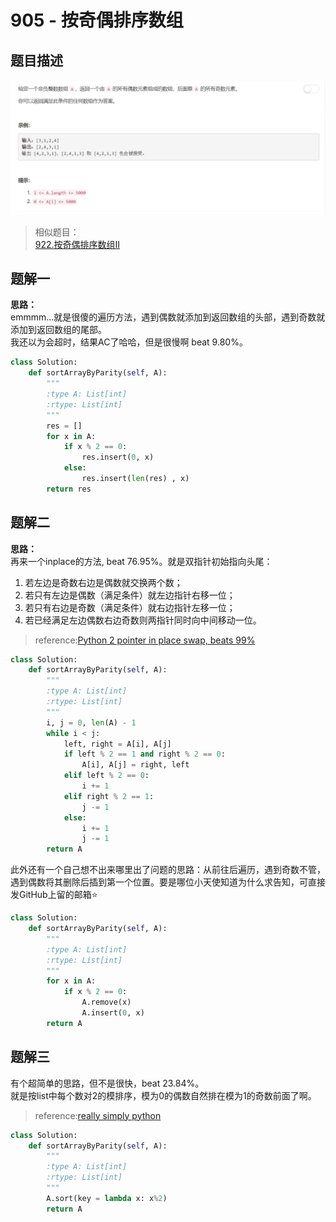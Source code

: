 # 905 - 按奇偶排序数组

## 题目描述
![problem](images/905.png)

>相似题目：  
[922.按奇偶排序数组II](https://github.com/Rosevil1874/LeetCode/tree/master/Python-Solution/922_Sort-Array-By-Parity-II)

## 题解一
**思路：**    
emmmm...就是很傻的遍历方法，遇到偶数就添加到返回数组的头部，遇到奇数就添加到返回数组的尾部。  
我还以为会超时，结果AC了哈哈，但是很慢啊 beat 9.80%。

```python
class Solution:
    def sortArrayByParity(self, A):
        """
        :type A: List[int]
        :rtype: List[int]
        """
        res = []
        for x in A:
        	if x % 2 == 0:
        		res.insert(0, x)
        	else:
        		res.insert(len(res) , x)
        return res
```

## 题解二
**思路：**  
再来一个inplace的方法, beat 76.95%。就是双指针初始指向头尾：  
1. 若左边是奇数右边是偶数就交换两个数；
2. 若只有左边是偶数（满足条件）就左边指针右移一位；
3. 若只有右边是奇数（满足条件）就右边指针左移一位；
4. 若已经满足左边偶数右边奇数则两指针同时向中间移动一位。
>reference:[Python 2 pointer in place swap, beats 99%](https://leetcode.com/problems/sort-array-by-parity/discuss/171606/Python-2-pointer-in-place-swap-beats-99)
```python
class Solution:
    def sortArrayByParity(self, A):
        """
        :type A: List[int]
        :rtype: List[int]
        """
        i, j = 0, len(A) - 1
        while i < j:
            left, right = A[i], A[j]
            if left % 2 == 1 and right % 2 == 0:
                A[i], A[j] = right, left
            elif left % 2 == 0:
                i += 1
            elif right % 2 == 1:
                j -= 1
            else:
                i += 1
                j -= 1
        return A
```

此外还有一个自己想不出来哪里出了问题的思路：从前往后遍历，遇到奇数不管，遇到偶数将其删除后插到第一个位置。要是哪位小天使知道为什么求告知，可直接发GitHub上留的邮箱⭐
```python 
class Solution:
    def sortArrayByParity(self, A):
        """
        :type A: List[int]
        :rtype: List[int]
        """
        for x in A:
            if x % 2 == 0:
                A.remove(x)
                A.insert(0, x)
        return A
```

## 题解三
有个超简单的思路，但不是很快，beat 23.84%。  
就是按list中每个数对2的模排序，模为0的偶数自然排在模为1的奇数前面了啊。  
>reference:[really simply python](https://leetcode.com/problems/sort-array-by-parity/discuss/183575/really-simply-python)
```python
class Solution:
    def sortArrayByParity(self, A):
        """
        :type A: List[int]
        :rtype: List[int]
        """
        A.sort(key = lambda x: x%2)
        return A
```
